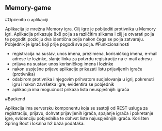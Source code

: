 ## Memory-game

#Općenito o aplikaciji

Aplikacija je mrežna Memory igra.
Cilj igre je pobijediti protivnika u Memory igri. Aplikacija prikazuje 8x8 polja sa različitim
slikama i cilj je otvarati polja te pogoditi poziciju dva identična polja nakon čega se polja
zatvaraju. Pobjednik je igrač koji prije pogodi sva polja.
#Funkcionalnosti
- registracija na sustav, unos imena, prezimena, korisničkog imena, e-mail adrese te
lozinke, slanje linka za potvrdu registracije na e-mail adresu
- prijava na sustav: unos korisničkog imena i lozinke
- nakon uspješne prijave aplikacije prikazati listu prijavljenih igrača (protivnika)
- odabirom protivnika i njegovim prihvatom sudjelovanja u igri, pokrenuti igru i nakon
završetka igre, evidentira se pobjednik
- aplikacija ima mogućnost prikaza lista neuspješnijih igrača

#Backend

Aplikacija ima serversku komponentu koja se sastoji od REST usluga za registraciju, prijavu,
dohvat prijavljenih igrača, spajanje igrača i pokretanje igre, evidenciju pobjednika te dohvat
liste najuspješnijih igrača. Korišten Spring Boot i lokalna h2 baza podataka.
